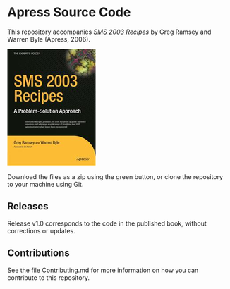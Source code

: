 # Apress Source Code

This repository accompanies [*SMS 2003 Recipes*](http://www.apress.com/9781590597125) by Greg Ramsey and Warren Byle (Apress, 2006).

![Cover image](9781590597125.jpg)

Download the files as a zip using the green button, or clone the repository to your machine using Git.

## Releases

Release v1.0 corresponds to the code in the published book, without corrections or updates.

## Contributions

See the file Contributing.md for more information on how you can contribute to this repository.
